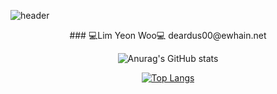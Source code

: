 ![header](https://capsule-render.vercel.app/api?type=waving&color=b8d4e0&height=300&section=header&text=Hi%20there%20👋&fontSize=40&fontColor=ffffff)

<div align = "center">
  ### 💻Lim Yeon Woo💻
  deardus00@ewhain.net 

  ![Anurag's GitHub stats](https://github-readme-stats.vercel.app/api?username=Lim-YeonWoo&show_icons=true&theme=vue)

  [![Top Langs](https://github-readme-stats.vercel.app/api/top-langs/?username=Lim-YeonWoo&layout=compact)](https://github.com/Lim-YeonWoo/github-readme-stats)

</div>

